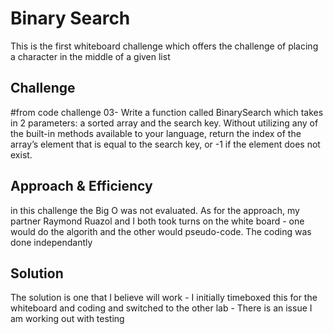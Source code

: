 # Binary Search
This is the first whiteboard challenge which offers the challenge of placing a character in the middle of a given list

## Challenge
#from code challenge 03-
Write a function called BinarySearch which takes in 2 parameters: a sorted array and the search key. Without utilizing any of the built-in methods available to your language, return the index of the array’s element that is equal to the search key, or -1 if the element does not exist.

## Approach & Efficiency

in this challenge the Big O was not evaluated. As for the approach, my partner Raymond Ruazol and I both took turns on the white board - one would do the algorith and the other would pseudo-code. The coding was done independantly

## Solution
The solution is one that I believe will work - I initially timeboxed this for the whiteboard and coding and switched to the other lab -
There is an issue I am working out with testing
